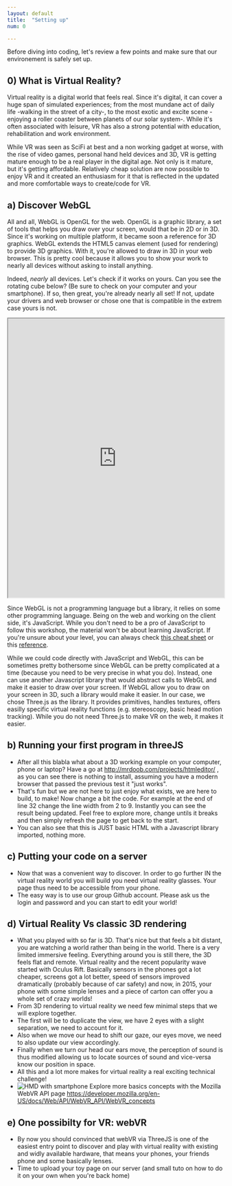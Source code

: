 ```yaml
---
layout: default
title:  "Setting up"
num: 0

---
```


Before diving into coding, let's review a few points and make sure that our environement is safely set up.


## 0) What is Virtual Reality?
Virtual reality is a digital world that feels real. Since it's digital, it can cover a huge span of simulated experiences; from the most mundane act of daily life -walking in the street of a city-, to the most exotic and excite scene -enjoying a roller coaster between planets of our solar system-. While it's often associated with leisure, VR has also a strong potential with education, rehabilitation and work environment.

While VR was seen as SciFi at best and a non working gadget at worse, with the rise of video games, personal hand held devices and 3D, VR is getting mature enough to be a real player in the digital age. Not only is it mature, but it's getting affordable. Relatively cheap solution are now possible to enjoy VR and it created an enthusiasm for it that is reflected in the updated and more comfortable ways to create/code for VR.

## a) Discover WebGL
All and all, WebGL is OpenGL for the web. OpenGL is a graphic library, a set of tools that helps you draw over your screen, would that be in 2D or in 3D. Since it's working on multiple platform, it became soon a reference for 3D graphics. WebGL extends the HTML5 canvas element (used for rendering) to provide 3D graphics. With it, you're allowed to draw in 3D in your web browser. This is pretty cool because it allows you to show your work to nearly all devices without asking to install anything.

Indeed, *nearly* all devices. Let's check if it works on yours. Can you see the rotating cube below? (Be sure to check on your computer and your smartphone). If so, then great, you're already nearly all set! If not, update your drivers and web browser or chose one that is compatible in the extrem case yours is not.

<iframe width="100%" height="650px" src="https://get.webgl.org/"></iframe>

Since WebGL is not a programming language but a library, it relies on some other programming language. Being on the web and working on the client side, it's JavaScript. While you don't need to be a pro of JavaScript to follow this workshop, the material won't be about learning JavaScript. If you're unsure about your level, you can always check [this cheat sheet](https://media.pearsoncmg.com/ph/esm/ecs_snyder_fluency_6/javascript_refererence.pdf) or this [reference](https://developer.mozilla.org/en-US/docs/Web/JavaScript/Reference).

While we could code directly with JavaScript and WebGL, this can be sometimes pretty bothersome since WebGL can be pretty complicated at a time (because you need to be very precise in what you do). Instead, one can use another Javascript library that would abstract calls to WebGL and make it easier to draw over your screen. If WebGL allow you to draw on your screen in 3D, such a library would make it easier. In our case, we chose Three.js as the library. It provides primitives, handles textures, offers easilly specific virtual reality functions (e.g. stereoscopy, basic head motion tracking). While you do not need Three.js to make VR on the web, it makes it easier.

## b) Running your first program in threeJS
* After all this blabla what about a 3D working example on your computer, phone or laptop? Have a go at http://mrdoob.com/projects/htmleditor/ , as you can see there is nothing to install, assuming you have a modern browser that passed the previous test it "just works". 
* That's fun but we are not here to just enjoy what exists, we are here to build, to make! Now change a bit the code. For example at the end of line 32 change the line width from 2 to 9. Instantly you can see the result being updated. Feel free to explore more, change untils it breaks and then simply refresh the page to get back to the start. 
* You can also see that this is JUST basic HTML with a Javascript library imported, nothing more.

## c) Putting your code on a server
* Now that was a convenient way to discover. In order to go further IN the virtual reality world you will build you need virtual reality glasses. Your page thus need to be accessible from your phone.
* The easy way is to use our group Github account. Please ask us the login and password and you can start to edit your world!

## d) Virtual Reality Vs classic 3D rendering
* What you played with so far is 3D. That's nice but that feels a bit distant, you are watching a world rather than being in the world. There is a very limited immersive feeling. Everything around you is still there, the 3D feels flat and remote. Virtual reality and the recent popularity wave started with Oculus Rift. Basically sensors in the phones got a lot cheaper, screens got a lot better, speed of sensors improved dramatically (probably because of car safety) and now, in 2015, your phone with some simple lenses and a piece of carton can offer you a whole set of crazy worlds!
* From 3D rendering to virtual reality we need few minimal steps that we will explore together. 
* The first will be to duplicate the view, we have 2 eyes with a slight separation, we need to account for it. 
* Also when we move our head to shift our gaze, our eyes move, we need to also update our view accordingly. 
* Finally when we turn our head our ears move, the perception of sound is thus modified allowing us to locate sources of sound and vice-versa know our position in space.
* All this and a lot more makes for virtual reality a real exciting technical challenge!
* ![HMD with smartphone](https://mdn.mozillademos.org/files/11085/mobileBasedVRSetup.png) Explore more basics concepts with the Mozilla WebVR API page https://developer.mozilla.org/en-US/docs/Web/API/WebVR_API/WebVR_concepts

## e) One possibilty for VR: webVR
* By now you should convinced that webVR via ThreeJS is one of the easiest entry point to discover and play with virtual reality with existing and widly available hardware, that means your phones, your friends phone and some basically lenses.
* Time to upload your toy page on our server (and small tuto on how to do it on your own when you're back home)
